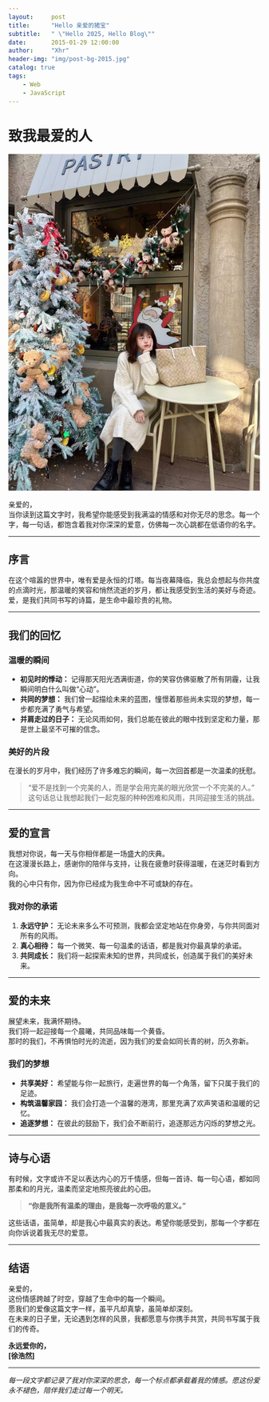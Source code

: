 ```yaml
---
layout:     post
title:      "Hello 亲爱的猪宝"
subtitle:   " \"Hello 2025, Hello Blog\""
date:       2015-01-29 12:00:00
author:     "Xhr"
header-img: "img/post-bg-2015.jpg"
catalog: true
tags:
    - Web
    - JavaScript
---
```

# 致我最爱的人
![alt text](../img/zyf.jpg)

亲爱的，  
当你读到这篇文字时，我希望你能感受到我满溢的情感和对你无尽的思念。每一个字，每一句话，都饱含着我对你深深的爱意，仿佛每一次心跳都在低语你的名字。

---

## 序言

在这个喧嚣的世界中，唯有爱是永恒的灯塔。每当夜幕降临，我总会想起与你共度的点滴时光，那温暖的笑容和悄然流逝的岁月，都让我感受到生活的美好与奇迹。  
爱，是我们共同书写的诗篇，是生命中最珍贵的礼物。

---

## 我们的回忆

### 温暖的瞬间

- **初见时的悸动：** 记得那天阳光洒满街道，你的笑容仿佛驱散了所有阴霾，让我瞬间明白什么叫做“心动”。
- **共同的梦想：** 我们曾一起描绘未来的蓝图，憧憬着那些尚未实现的梦想，每一步都充满了勇气与希望。
- **并肩走过的日子：** 无论风雨如何，我们总能在彼此的眼中找到坚定和力量，那是世上最坚不可摧的信念。

### 美好的片段

在漫长的岁月中，我们经历了许多难忘的瞬间，每一次回首都是一次温柔的抚慰。  
> “爱不是找到一个完美的人，而是学会用完美的眼光欣赏一个不完美的人。”  
这句话总让我想起我们一起克服的种种困难和风雨，共同迎接生活的挑战。

---

## 爱的宣言

我想对你说，每一天与你相伴都是一场盛大的庆典。  
在这漫漫长路上，感谢你的陪伴与支持，让我在疲惫时获得温暖，在迷茫时看到方向。  
我的心中只有你，因为你已经成为我生命中不可或缺的存在。

### 我对你的承诺

1. **永远守护：** 无论未来多么不可预测，我都会坚定地站在你身旁，与你共同面对所有的风雨。
2. **真心相待：** 每一个微笑、每一句温柔的话语，都是我对你最真挚的承诺。
3. **共同成长：** 我们将一起探索未知的世界，共同成长，创造属于我们的美好未来。

---

## 爱的未来

展望未来，我满怀期待。  
我们将一起迎接每一个晨曦，共同品味每一个黄昏。  
那时的我们，不再惧怕时光的流逝，因为我们的爱会如同长青的树，历久弥新。

### 我们的梦想

- **共享美好：** 希望能与你一起旅行，走遍世界的每一个角落，留下只属于我们的足迹。
- **构筑温馨家园：** 我们会打造一个温馨的港湾，那里充满了欢声笑语和温暖的记忆。
- **追逐梦想：** 在彼此的鼓励下，我们会不断前行，追逐那远方闪烁的梦想之光。

---

## 诗与心语

有时候，文字或许不足以表达内心的万千情感，但每一首诗、每一句心语，都如同那柔和的月光，温柔而坚定地照亮彼此的心田。

> **“你是我所有温柔的理由，是我每一次呼吸的意义。”**

这些话语，虽简单，却是我心中最真实的表达。希望你能感受到，那每一个字都在向你诉说着我无尽的爱意。

---

## 结语

亲爱的，  
这份情感跨越了时空，穿越了生命中的每一个瞬间。  
愿我们的爱像这篇文字一样，虽平凡却真挚，虽简单却深刻。  
在未来的日子里，无论遇到怎样的风景，我都愿意与你携手共赏，共同书写属于我们的传奇。

**永远爱你的，  
[徐浩然]**

---

*每一段文字都记录了我对你深深的思念，每一个标点都承载着我的情感。愿这份爱永不褪色，陪伴我们走过每一个明天。*
